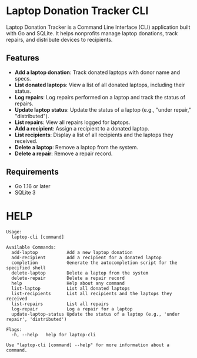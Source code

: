 # Laptop Donation Tracker CLI

Laptop Donation Tracker is a Command Line Interface (CLI) application built with Go and SQLite. It helps nonprofits manage laptop donations, track repairs, and distribute devices to recipients.

## Features

- **Add a laptop donation**: Track donated laptops with donor name and specs.
- **List donated laptops**: View a list of all donated laptops, including their status.
- **Log repairs**: Log repairs performed on a laptop and track the status of repairs.
- **Update laptop status**: Update the status of a laptop (e.g., "under repair," "distributed").
- **List repairs**: View all repairs logged for laptops.
- **Add a recipient**: Assign a recipient to a donated laptop.
- **List recipients**: Display a list of all recipients and the laptops they received.
- **Delete a laptop**: Remove a laptop from the system.
- **Delete a repair**: Remove a repair record.

## Requirements

- Go 1.16 or later
- SQLite 3


# HELP

```
Usage:
  laptop-cli [command]

Available Commands:
  add-laptop           Add a new laptop donation
  add-recipient        Add a recipient for a donated laptop
  completion           Generate the autocompletion script for the specified shell
  delete-laptop        Delete a laptop from the system
  delete-repair        Delete a repair record
  help                 Help about any command
  list-laptop          List all donated laptops
  list-recipients      List all recipients and the laptops they received
  list-repairs         List all repairs
  log-repair           Log a repair for a laptop
  update-laptop-status Update the status of a laptop (e.g., 'under repair', 'distributed')

Flags:
  -h, --help   help for laptop-cli

Use "laptop-cli [command] --help" for more information about a command.

```
